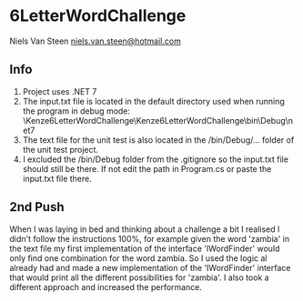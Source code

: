 # 6LetterWordChallenge
Niels Van Steen
niels.van.steen@hotmail.com

## Info
1. Project uses .NET 7
2. The input.txt file is located in the default directory used when running the program in debug mode: \Kenze6LetterWordChallenge\Kenze6LetterWordChallenge\bin\Debug\net7
3. The text file for the unit test is also located in the /bin/Debug/... folder of the unit test project.
4. I excluded the /bin/Debug folder from the .gitignore so the input.txt file should still be there. If not edit the path in Program.cs or paste the input.txt file there.


## 2nd Push
When I was laying in bed and thinking about a challenge a bit I realised I didn't follow the instructions 100%, for example given the word 'zambia' in the text file my first implementation of the interface 'IWordFinder' would only find one combination for the word zambia. 
So I used the logic al already had and made a new implementation of the 'IWordFinder' interface that would print all the different possibilities for 'zambia'. I also took a different approach and increased the performance.